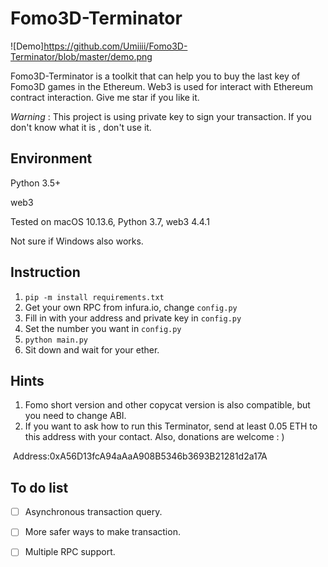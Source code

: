 # Fomo3D-Terminator

![Demo]https://github.com/Umiiii/Fomo3D-Terminator/blob/master/demo.png

Fomo3D-Terminator is a toolkit that can help you to buy the last key of Fomo3D games in the Ethereum. Web3 is used for interact with Ethereum contract interaction. Give me star if you like it.

*Warning* : This project is using private key to sign your transaction.  If you don't know what it is , don't use it.

## Environment

Python 3.5+ 

web3

Tested on macOS 10.13.6, Python 3.7, web3 4.4.1

Not sure if Windows also works.

## Instruction

1. `pip -m install requirements.txt`
2. Get your own RPC from infura.io, change `config.py`
3. Fill in with your address and private key in `config.py`
4. Set the number you want in `config.py`
5. `python main.py`
6. Sit down and wait for your ether.

## Hints

1. Fomo short version and other copycat version is also compatible, but you need to change ABI.
2. If you want to ask how to run this Terminator, send at least 0.05 ETH to this address with your contact. Also, donations are welcome : )

​       Address:0xA56D13fcA94aAaA908B5346b3693B21281d2a17A

## To do list

- [ ] Asynchronous transaction query.
- [ ] More safer ways to make transaction.
- [ ] Multiple RPC support.

